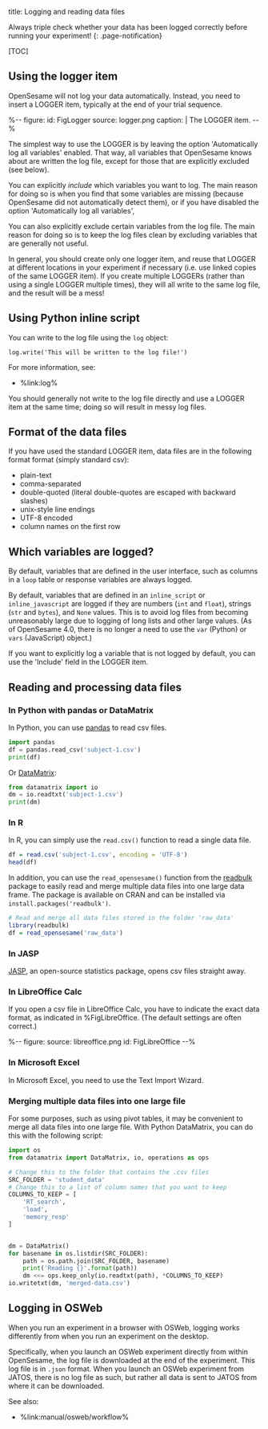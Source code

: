 title: Logging and reading data files

Always triple check whether your data has been logged correctly before running your experiment!
{: .page-notification}

[TOC]


## Using the logger item

OpenSesame will not log your data automatically. Instead, you need to insert a LOGGER item, typically at the end of your trial sequence.

%--
figure:
 id: FigLogger
 source: logger.png
 caption: |
  The LOGGER item.
--%

The simplest way to use the LOGGER is by leaving the option 'Automatically log all variables' enabled. That way, all variables that OpenSesame knows about are written the log file, except for those that are explicitly excluded (see below).

You can explicitly *include* which variables you want to log. The main reason for doing so is when you find that some variables are missing (because OpenSesame did not automatically detect them), or if you have disabled the option 'Automatically log all variables', 

You can also explicitly exclude certain variables from the log file. The main reason for doing so is to keep the log files clean by excluding variables that are generally not useful.

In general, you should create only one logger item, and reuse that LOGGER at different locations in your experiment if necessary (i.e. use linked copies of the same LOGGER item). If you create multiple LOGGERs (rather than using a single LOGGER multiple times), they will all write to the same log file, and the result will be a mess!

## Using Python inline script

You can write to the log file using the `log` object:

~~~ .python
log.write('This will be written to the log file!')
~~~

For more information, see:

- %link:log%

You should generally not write to the log file directly and use a LOGGER item at the same time; doing so will result in messy log files.

## Format of the data files

If you have used the standard LOGGER item, data files are in the following format format (simply standard csv):

- plain-text
- comma-separated
- double-quoted (literal double-quotes are escaped with backward slashes)
- unix-style line endings
- UTF-8 encoded
- column names on the first row

## Which variables are logged?

By default, variables that are defined in the user interface, such as columns in a `loop` table or response variables are always logged.

By default, variables that are defined in an `inline_script` or `inline_javascript` are logged if they are numbers (`int` and `float`), strings (`str` and `bytes`), and `None` values. This is to avoid log files from becoming unreasonably large due to logging of long lists and other large values. (As of OpenSesame 4.0, there is no longer a need to use the `var` (Python) or `vars` (JavaScript) object.)

If you want to explicitly log a variable that is not logged by default, you can use the 'Include' field in the LOGGER item.


## Reading and processing data files

### In Python with pandas or DataMatrix

In Python, you can use [pandas](http://pandas.pydata.org/) to read csv files.

```python
import pandas
df = pandas.read_csv('subject-1.csv')
print(df)
```

Or [DataMatrix](https://datamatrix.cogsci.nl/):

```python
from datamatrix import io
dm = io.readtxt('subject-1.csv')
print(dm)
```

### In R

In R, you can simply use the `read.csv()` function to read a single data file.

~~~ .R
df = read.csv('subject-1.csv', encoding = 'UTF-8')
head(df)
~~~

In addition, you can use the `read_opensesame()` function from the [readbulk](https://github.com/pascalkieslich/readbulk) package to easily read and merge multiple data files into one large data frame. The package is available on CRAN and can be installed via `install.packages('readbulk')`.

~~~ .R
# Read and merge all data files stored in the folder 'raw_data'
library(readbulk)
df = read_opensesame('raw_data')
~~~

### In JASP

[JASP](http://jasp-stats.org/), an open-source statistics package, opens csv files straight away.

### In LibreOffice Calc

If you open a csv file in LibreOffice Calc, you have to indicate the exact data format, as indicated in %FigLibreOffice. (The default settings are often correct.)

%--
figure:
 source: libreoffice.png
 id: FigLibreOffice
--%

### In Microsoft Excel

In Microsoft Excel, you need to use the Text Import Wizard.

### Merging multiple data files into one large file

For some purposes, such as using pivot tables, it may be convenient to merge all data files into one large file. With Python DataMatrix, you can do this with the following script:

```python
import os
from datamatrix import DataMatrix, io, operations as ops

# Change this to the folder that contains the .csv files
SRC_FOLDER = 'student_data'
# Change this to a list of column names that you want to keep
COLUMNS_TO_KEEP = [
    'RT_search',
    'load',
    'memory_resp'
]


dm = DataMatrix()
for basename in os.listdir(SRC_FOLDER):
    path = os.path.join(SRC_FOLDER, basename)
    print('Reading {}'.format(path))
    dm <<= ops.keep_only(io.readtxt(path), *COLUMNS_TO_KEEP)
io.writetxt(dm, 'merged-data.csv')
```


## Logging in OSWeb

When you run an experiment in a browser with OSWeb, logging works differently from when you run an experiment on the desktop.

Specifically, when you launch an OSWeb experiment directly from within OpenSesame, the log file is downloaded at the end of the experiment. This log file is in `.json` format. When you launch an OSWeb experiment from JATOS, there is no log file as such, but rather all data is sent to JATOS from where it can be downloaded.

See also:

- %link:manual/osweb/workflow%



[libreoffice]: http://www.libreoffice.org/
[openoffice]: http://www.openoffice.org/
[gnumeric]: http://projects.gnome.org/gnumeric/
[log-func]: /python/inline-script/#inline_script.log
[codecs]: http://docs.python.org/2/library/codecs.html
[ppa]: https://launchpad.net/~smathot/+archive/cogscinl/
